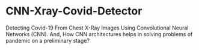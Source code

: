 # CNN-Xray-Covid-Detector
Detecting Covid-19 From Chest X-Ray Images Using Convolutional Neural Networks (CNN). And, How CNN architectures helps in solving problems of pandemic on a preliminary stage?
